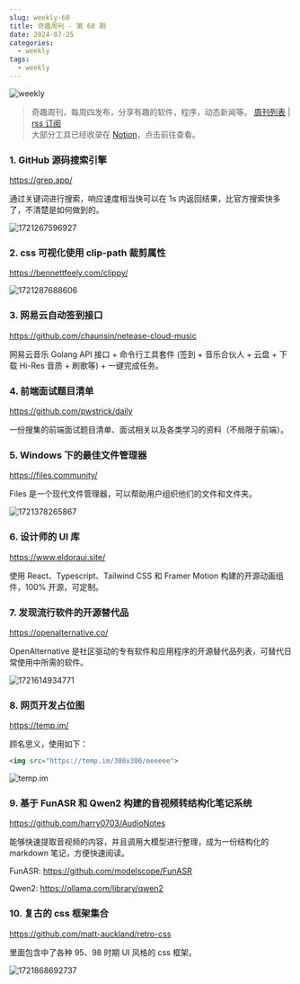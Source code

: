 ```yaml
---
slug: weekly-60
title: 奇趣周刊 - 第 60 期
date: 2024-07-25
categories:
  - weekly
tags:
  - weekly
---
```


![weekly](https://imgurl.zishu.me/weekly.webp)

> 奇趣周刊，每周四发布，分享有趣的软件，程序，动态新闻等。 [周刊列表](/categories/weekly/) | [rss 订阅](/categories/weekly/index.xml)  
大部分工具已经收录在 <a href="https://anghunk.notion.site/944611fccdd24fbdaed7489d0732b1c5?v=118910660f5d4ddaa7ad0923dd982664" target="_blank">Notion</a>，点击前往查看。

### 1. GitHub 源码搜索引擎

https://grep.app/

通过关键词进行搜索，响应速度相当快可以在 1s 内返回结果，比官方搜索快多了，不清楚是如何做到的。

![1721267596927](https://imgurl.zishu.me/2024/07/1721267596927.webp)

### 2. css 可视化使用 clip-path 裁剪属性

https://bennettfeely.com/clippy/

![1721287688606](https://imgurl.zishu.me/2024/07/1721287688606.webp)

### 3. 网易云自动签到接口

https://github.com/chaunsin/netease-cloud-music

网易云音乐 Golang API 接口 + 命令行工具套件 (签到 + 音乐合伙人 + 云盘 + 下载 Hi-Res 音质 + 刷歌等) + 一键完成任务。

### 4. 前端面试题目清单

https://github.com/pwstrick/daily

一份搜集的前端面试题目清单、面试相关以及各类学习的资料（不局限于前端）。

### 5. Windows 下的最佳文件管理器

https://files.community/

Files 是一个现代文件管理器，可以帮助用户组织他们的文件和文件夹。

![1721378265867](https://imgurl.zishu.me/2024/07/1721378265867.webp)

### 6. 设计师的 UI 库

https://www.eldoraui.site/

使用 React、Typescript、Tailwind CSS 和 Framer Motion 构建的开源动画组件，100% 开源，可定制。

### 7. 发现流行软件的开源替代品

https://openalternative.co/

OpenAlternative 是社区驱动的专有软件和应用程序的开源替代品列表，可替代日常使用中所需的软件。

![1721614934771](https://imgurl.zishu.me/2024/07/1721614934771.webp)

### 8. 网页开发占位图

https://temp.im/

顾名思义，使用如下：

```html
<img src="https://temp.im/300x300/eeeeee">
```

![temp.im](https://temp.im/300x300/eeeeee)

### 9. 基于 FunASR 和 Qwen2 构建的音视频转结构化笔记系统

https://github.com/harry0703/AudioNotes

能够快速提取音视频的内容，并且调用大模型进行整理，成为一份结构化的 markdown 笔记，方便快速阅读。

FunASR: https://github.com/modelscope/FunASR

Qwen2: https://ollama.com/library/qwen2

### 10. 复古的 css 框架集合

https://github.com/matt-auckland/retro-css

里面包含中了各种 95、98 时期 UI 风格的 css 框架。

![1721868692737](https://imgurl.zishu.me/2024/07/1721868692737.webp)
